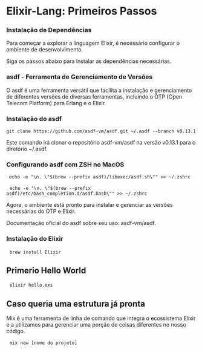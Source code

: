 <h1> Elixir-Lang: Primeiros Passos </h1>



<h3> Instalação de Dependências </h3>

Para começar a explorar a linguagem Elixir, é necessário configurar o ambiente de desenvolvimento. 

Siga os passos abaixo para instalar as dependências necessárias.

<h3>asdf - Ferramenta de Gerenciamento de Versões</h3>

O asdf é uma ferramenta versátil que facilita a instalação e gerenciamento de diferentes versões de diversas ferramentas, incluindo o OTP (Open Telecom Platform) para Erlang e o Elixir.

<h3>Instalação do asdf</h3>


    git clone https://github.com/asdf-vm/asdf.git ~/.asdf --branch v0.13.1


Este comando irá clonar o repositório asdf-vm/asdf na versão v0.13.1 para o diretório ~/.asdf.

<h3> Configurando asdf com ZSH no MacOS </h3>
<pre><code> echo -e "\n. \"$(brew --prefix asdf)/libexec/asdf.sh\"" >> ~/.zshrc</code></pre>

<pre> <code>echo -e "\n. \"$(brew --prefix asdf)/etc/bash_completion.d/asdf.bash\"" >> ~/.zshrc</code></pre>

Agora, o ambiente está pronto para instalar e gerenciar as versões necessárias do OTP e Elixir.

Documentação oficial do asdf sobre seu uso: asdf-vm/asdf.

<h3> Instalação do Elixir</h3>

<pre> <code>brew install Elixir</code></pre>

<h2> Primerio Hello World</h2>

<pre> <code>elixir hello.exs</code></pre>

<h2>Caso queria uma estrutura já pronta</h2>

Mix é uma ferramenta de linha de comando que integra o ecossistema Elixir e a utilizamos para gerenciar uma porção de coisas diferentes no nosso código.
<pre> <code>mix new [nome do projeto]</code></pre>

